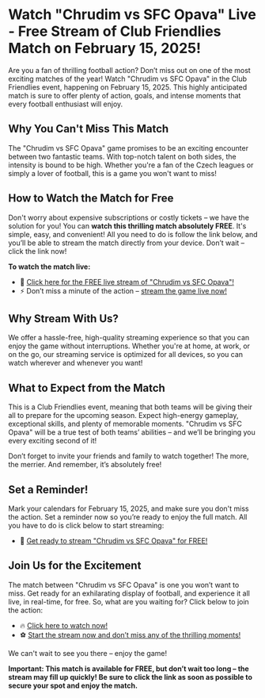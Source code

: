 # Watch "Chrudim vs SFC Opava" Live - Free Stream of Club Friendlies Match on February 15, 2025!

Are you a fan of thrilling football action? Don’t miss out on one of the most exciting matches of the year! Watch "Chrudim vs SFC Opava" in the Club Friendlies event, happening on February 15, 2025. This highly anticipated match is sure to offer plenty of action, goals, and intense moments that every football enthusiast will enjoy.

## Why You Can't Miss This Match

The "Chrudim vs SFC Opava" game promises to be an exciting encounter between two fantastic teams. With top-notch talent on both sides, the intensity is bound to be high. Whether you're a fan of the Czech leagues or simply a lover of football, this is a game you won't want to miss!

## How to Watch the Match for Free

Don't worry about expensive subscriptions or costly tickets – we have the solution for you! You can **watch this thrilling match absolutely FREE**. It's simple, easy, and convenient! All you need to do is follow the link below, and you’ll be able to stream the match directly from your device. Don’t wait – click the link now!

**To watch the match live:**

- 🔗 [Click here for the FREE live stream of "Chrudim vs SFC Opava"!](https://tinyurl.com/livestreamfreeo?st=Chrudim+vs+SFC+Opava&si=ghc)
- ⚡ Don’t miss a minute of the action – [stream the game live now!](https://tinyurl.com/livestreamfreeo?st=Chrudim+vs+SFC+Opava&si=ghc)

## Why Stream With Us?

We offer a hassle-free, high-quality streaming experience so that you can enjoy the game without interruptions. Whether you're at home, at work, or on the go, our streaming service is optimized for all devices, so you can watch wherever and whenever you want!

## What to Expect from the Match

This is a Club Friendlies event, meaning that both teams will be giving their all to prepare for the upcoming season. Expect high-energy gameplay, exceptional skills, and plenty of memorable moments. "Chrudim vs SFC Opava" will be a true test of both teams’ abilities – and we’ll be bringing you every exciting second of it!

Don’t forget to invite your friends and family to watch together! The more, the merrier. And remember, it’s absolutely free!

## Set a Reminder!

Mark your calendars for February 15, 2025, and make sure you don't miss the action. Set a reminder now so you’re ready to enjoy the full match. All you have to do is click below to start streaming:

- 📅 [Get ready to stream "Chrudim vs SFC Opava" for FREE!](https://tinyurl.com/livestreamfreeo?st=Chrudim+vs+SFC+Opava&si=ghc)

## Join Us for the Excitement

The match between "Chrudim vs SFC Opava" is one you won’t want to miss. Get ready for an exhilarating display of football, and experience it all live, in real-time, for free. So, what are you waiting for? Click below to join the action:

- 🔥 [Click here to watch now!](https://tinyurl.com/livestreamfreeo?st=Chrudim+vs+SFC+Opava&si=ghc)
- ⚽ [Start the stream now and don’t miss any of the thrilling moments!](https://tinyurl.com/livestreamfreeo?st=Chrudim+vs+SFC+Opava&si=ghc)

We can't wait to see you there – enjoy the game!

**Important: This match is available for FREE, but don’t wait too long – the stream may fill up quickly! Be sure to click the link as soon as possible to secure your spot and enjoy the match.**
